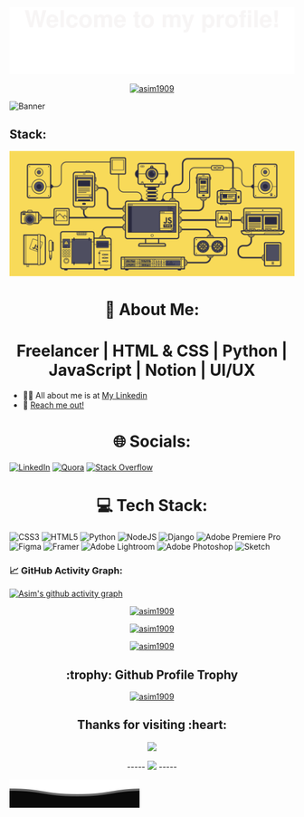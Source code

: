 ![](assets/Bottom_up.svg)

<!-- ================ my-ticker =================== --> 


<p align="center"> 
<a href="https://readme-typing-svg.herokuapp.com"><img src="https://readme-typing-svg.herokuapp.com?color=%2336BCF7&center=true&vCenter=true&width=600&lines=Hi+there+👋,+I+am+Asim+Rana;+Welcome+to+My+Profile+!;Always+learning+new+things+!+!+!" alt="asim1909" /></a>
</p>

<!-- ---------------------------------------------------------------------------------------------------------------------------------- -->


![Banner](https://user-images.githubusercontent.com/118390636/212413036-7883ce7f-11d9-478c-a49e-7b9079bc66bc.png)

<!-- ---------------------------------------------------------------------------------------------------------------------------------- -->


## Stack:

<img src="/assets/stack-js.gif"/>

<!-- ---------------------------------------------------------------------------------------------------------------------------------- -->


# <h1 align="center">💫 About Me: </h1>
<h1 align="center"> Freelancer | HTML & CSS | Python | JavaScript | Notion | UI/UX </h1>

- 👨‍💻 All about me is at [My Linkedin](https://www.linkedin.com/in/asim-rana/)
- 📧 [Reach me out!](https://www.behance.net/asim-rana)

<!-- ---------------------------------------------------------------------------------------------------------------------------------- -->



<!-- ---------------------------------------------------------------------------------------------------------------------------------- -->


# <h1 align="center"> 🌐 Socials: </h1>
[![LinkedIn](https://img.shields.io/badge/LinkedIn-%230077B5.svg?logo=linkedin&logoColor=white)](https://linkedin.com/in/asim-rana/) [![Quora](https://img.shields.io/badge/Quora-%23B92B27.svg?logo=Quora&logoColor=white)](https://quora.com/profile/Asim-Rana-73) [![Stack Overflow](https://img.shields.io/badge/-Stackoverflow-FE7A16?logo=stack-overflow&logoColor=white)](https://stackoverflow.com/users/20802475)

<!-- ---------------------------------------------------------------------------------------------------------------------------------- -->


# <h1 align="center"> 💻 Tech Stack: </h1>
![CSS3](https://img.shields.io/badge/css3-%231572B6.svg?style=for-the-badge&logo=css3&logoColor=white) ![HTML5](https://img.shields.io/badge/html5-%23E34F26.svg?style=for-the-badge&logo=html5&logoColor=white) ![Python](https://img.shields.io/badge/python-3670A0?style=for-the-badge&logo=python&logoColor=ffdd54)  ![NodeJS](https://img.shields.io/badge/node.js-6DA55F?style=for-the-badge&logo=node.js&logoColor=white) ![Django](https://img.shields.io/badge/django-%23092E20.svg?style=for-the-badge&logo=django&logoColor=white) ![Adobe Premiere Pro](https://img.shields.io/badge/Adobe%20Premiere%20Pro-9999FF.svg?style=for-the-badge&logo=Adobe%20Premiere%20Pro&logoColor=white) ![Figma](https://img.shields.io/badge/figma-%23F24E1E.svg?style=for-the-badge&logo=figma&logoColor=white) ![Framer](https://img.shields.io/badge/Framer-black?style=for-the-badge&logo=framer&logoColor=blue) ![Adobe Lightroom](https://img.shields.io/badge/Adobe%20Lightroom-31A8FF.svg?style=for-the-badge&logo=Adobe%20Lightroom&logoColor=white) ![Adobe Photoshop](https://img.shields.io/badge/adobephotoshop-%2331A8FF.svg?style=for-the-badge&logo=adobephotoshop&logoColor=white) ![Sketch](https://img.shields.io/badge/Sketch-FFB387?style=for-the-badge&logo=sketch&logoColor=black)

<!-- ---------------------------------------------------------------------------------------------------------------------------------- -->


<!--   GitHub stats graph -->
### 📈 GitHub Activity Graph:
[![Asim's github activity graph](https://github-readme-activity-graph.cyclic.app/graph?username=asim1909&theme=github-compact)](https://github.com/asim1909/github-readme-activity-graph)


<!-- ---------------------------------------------------------------------------------------------------------------------------------- -->

<p align="center"> 
<a href="https://github-readme-stats.vercel.app"><img src="https://github-readme-stats.vercel.app/api?username=asim1909&show_icons=true&theme=radical" alt="asim1909" /></a>
</p>


<!-- ---------------------------------------------------------------------------------------------------------------------------------- -->

<p align="center"> 
<a href="https://github-readme-streak-stats.herokuapp.com"><img src="https://github-readme-streak-stats.herokuapp.com/?user=asim1909&theme=radical&hide_border=false)" alt="asim1909" /></a>
</p>

<!-- ---------------------------------------------------------------------------------------------------------------------------------- -->

<p align="center"> 
<a href="https://github-readme-stats.vercel.app"><img src="https://github-readme-stats.vercel.app/api/top-langs/?username=asim1909&theme=radical&hide_border=false&include_all_commits=false&count_private=false&layout=compact" alt="asim1909" /></a>
</p>

<!-- ---------------------------------------------------------------------------------------------------------------------------------- -->

<h2 align="center"> :trophy: Github Profile Trophy </h1>

<p align="center"> 
<a href="https://github.com/ryo-ma/github-profile-trophy"><img src="https://github-profile-trophy.vercel.app/?username=asim1909&theme=radical" alt="asim1909" /></a>
</p>

<!-- ---------------------------------------------------------------------------------------------------------------------------------- -->

<h2 align="center"> Thanks for visiting :heart: </h1>

<p align="center"> 
<img src="https://profile-counter.glitch.me/asim1909/count.svg"> 
</p>

<!-- ---------------------------------------------------------------------------------------------------------------------------------- -->

<div align="center" width="150">
  ----- <a href="#"><img src="https://media.giphy.com/media/ZCN6F3FAkwsyOGU2RS/giphy.gif" width="40" /></a> -----
</div>

<!-- ---------------------------------------------------------------------------------------------------------------------------------- -->


![Bottom](assets/Bottom_down.svg)

